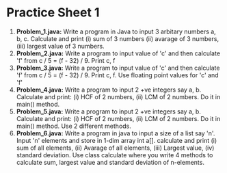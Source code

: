 # Practice Sheet 1

1. **Problem_1.java:** Write a program in Java to input 3 arbitary numbers a, b, c. Calculate and print (i) sum of 3 numbers (ii) avarage of 3 numbers, (iii) largest value of 3 numbers.
2. **Problem_2.java:** Write a program to input value of 'c' and then calculate 'f' from c / 5 = (f - 32) / 9. Print c, f
3. **Problem_3.java:** Write a program to input value of 'c' and then calculate 'f' from c / 5 = (f - 32) / 9. Print c, f. Use floating point values for 'c' and 'f'
4. **Problem_4.java:** Write a program to input 2 +ve integers say a, b. Calculate and print: (i) HCF of 2 numbers, (ii) LCM of 2 numbers. Do it in main() method.
5. **Problem_5.java:** Write a program to input 2 +ve integers say a, b. Calculate and print: (i) HCF of 2 numbers, (ii) LCM of 2 numbers. Do it in main() method. Use 2 different methods.
6. **Problem_6.java:** Write a program in java to input a size of a list say 'n'. Input 'n' elements and store in 1-dim array int a[]. calculate and print (i) sum of all elements, (ii) Avarage of all elements,
(iii) Largest value, (iv) standard deviation. Use class calculate where you write 4 methods to calculate sum, largest value and standard deviation of n-elements.
